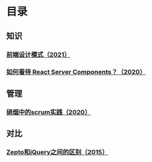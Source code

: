 # 目录
## 知识
### [前端设计模式（2021）](https://github.com/catcxj/blog/issues/4)
### [如何看待 React Server Components？（2020）](https://github.com/catcxj/blog/issues/1)
## 管理
### [硝烟中的scrum实践（2020）](https://github.com/catcxj/blog/issues/3)
## 对比
### [Zepto和jQuery之间的区别（2015）](https://github.com/catcxj/blog/issues/2)